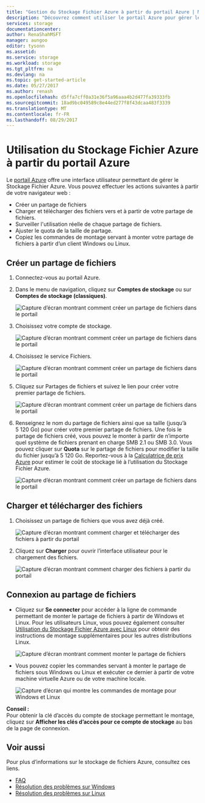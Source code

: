 ```yaml
---
title: "Gestion du Stockage Fichier Azure à partir du portail Azure | Microsoft Docs"
description: "Découvrez comment utiliser le portail Azure pour gérer le Stockage Fichier Azure."
services: storage
documentationcenter: 
author: RenaShahMSFT
manager: aungoo
editor: tysonn
ms.assetid: 
ms.service: storage
ms.workload: storage
ms.tgt_pltfrm: na
ms.devlang: na
ms.topic: get-started-article
ms.date: 05/27/2017
ms.author: renash
ms.openlocfilehash: d5ffa7cff0a31e36f5a96aaa4b2d477fa39333fb
ms.sourcegitcommit: 18ad9bc049589c8e44ed277f8f43dcaa483f3339
ms.translationtype: MT
ms.contentlocale: fr-FR
ms.lasthandoff: 08/29/2017
---
```

# <a name="how-to-use-azure-file-storage-from-the-azure-portal"></a>Utilisation du Stockage Fichier Azure à partir du portail Azure
Le [portail Azure](https://portal.azure.com) offre une interface utilisateur permettant de gérer le Stockage Fichier Azure. Vous pouvez effectuer les actions suivantes à partir de votre navigateur web :

* Créer un partage de fichiers
* Charger et télécharger des fichiers vers et à partir de votre partage de fichiers.
* Surveiller l'utilisation réelle de chaque partage de fichiers.
* Ajuster le quota de la taille de partage.
* Copiez les commandes de montage servant à monter votre partage de fichiers à partir d’un client Windows ou Linux.

## <a name="create-file-share"></a>Créer un partage de fichiers
1. Connectez-vous au portail Azure.
2. Dans le menu de navigation, cliquez sur **Comptes de stockage** ou sur **Comptes de stockage (classiques)**.
    
    ![Capture d’écran montrant comment créer un partage de fichiers dans le portail](./media/storage-how-to-use-files-portal/use-files-portal-create-file-share1.png)

3. Choisissez votre compte de stockage.

    ![Capture d’écran montrant comment créer un partage de fichiers dans le portail](./media/storage-how-to-use-files-portal/use-files-portal-create-file-share2.png)

4. Choisissez le service Fichiers.

    ![Capture d’écran montrant comment créer un partage de fichiers dans le portail](./media/storage-how-to-use-files-portal/use-files-portal-create-file-share3.png)

5. Cliquez sur Partages de fichiers et suivez le lien pour créer votre premier partage de fichiers.

    ![Capture d’écran montrant comment créer un partage de fichiers dans le portail](./media/storage-how-to-use-files-portal/use-files-portal-create-file-share4.png)

6. Renseignez le nom du partage de fichiers ainsi que sa taille (jusqu’à 5 120 Go) pour créer votre premier partage de fichiers. Une fois le partage de fichiers créé, vous pouvez le monter à partir de n’importe quel système de fichiers prenant en charge SMB 2.1 ou SMB 3.0. Vous pouvez cliquer sur **Quota** sur le partage de fichiers pour modifier la taille du fichier jusqu’à 5 120 Go. Reportez-vous à la [Calculatrice de prix Azure](https://azure.microsoft.com/pricing/calculator/) pour estimer le coût de stockage lié à l’utilisation du Stockage Fichier Azure.

    ![Capture d’écran montrant comment créer un partage de fichiers dans le portail](./media/storage-how-to-use-files-portal/use-files-portal-create-file-share5.png)

## <a name="upload-and-download-files"></a>Charger et télécharger des fichiers
1. Choisissez un partage de fichiers que vous avez déjà créé.

    ![Capture d’écran montrant comment charger et télécharger des fichiers à partir du portail](./media/storage-how-to-use-files-portal/use-files-portal-upload-file1.png)

2. Cliquez sur **Charger** pour ouvrir l’interface utilisateur pour le chargement des fichiers.

    ![Capture d’écran montrant comment charger des fichiers à partir du portail](./media/storage-how-to-use-files-portal/use-files-portal-upload-file2.png)

## <a name="connect-to-file-share"></a>Connexion au partage de fichiers
-  Cliquez sur **Se connecter** pour accéder à la ligne de commande permettant de monter le partage de fichiers à partir de Windows et Linux. Pour les utilisateurs Linux, vous pouvez également consulter [Utilisation du Stockage Fichier Azure avec Linux](../storage-how-to-use-files-linux.md) pour obtenir des instructions de montage supplémentaires pour les autres distributions Linux.

    ![Capture d’écran montrant comment monter le partage de fichiers](./media/storage-how-to-use-files-portal/use-files-portal-connect.png)
-  Vous pouvez copier les commandes servant à monter le partage de fichiers sous Windows ou Linux et exécuter ce dernier à partir de votre machine virtuelle Azure ou de votre machine locale.

    ![Capture d’écran qui montre les commandes de montage pour Windows et Linux](./media/storage-how-to-use-files-portal/use-files-portal-show-mount-commands.png)

**Conseil :**  
Pour obtenir la clé d’accès du compte de stockage permettant le montage, cliquez sur **Afficher les clés d’accès pour ce compte de stockage** au bas de la page de connexion.

## <a name="see-also"></a>Voir aussi
Pour plus d’informations sur le stockage de fichiers Azure, consultez ces liens.

* [FAQ](../storage-files-faq.md)
* [Résolution des problèmes sur Windows](storage-troubleshoot-windows-file-connection-problems.md)      
* [Résolution des problèmes sur Linux](storage-troubleshoot-linux-file-connection-problems.md)    